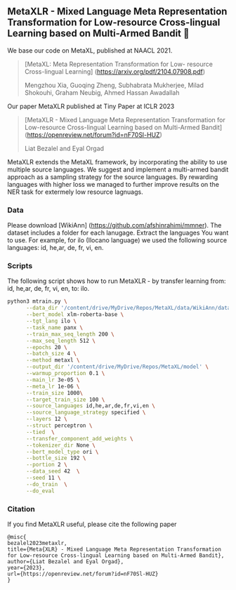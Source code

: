 ## MetaXLR - Mixed Language Meta Representation Transformation for Low-resource Cross-lingual Learning based on Multi-Armed Bandit 🐙

We base our code on MetaXL, published at NAACL 2021. 
> [MetaXL: Meta Representation Transformation for Low- resource Cross-lingual Learning] (https://arxiv.org/pdf/2104.07908.pdf)
> 
> Mengzhou Xia, Guoqing Zheng, Subhabrata Mukherjee, Milad Shokouhi, Graham Neubig, Ahmed Hassan Awadallah  

Our paper MetaXLR published at Tiny Paper at ICLR 2023
> [MetaXLR - Mixed Language Meta Representation Transformation for Low-resource Cross-lingual Learning based on Multi-Armed Bandit] (https://openreview.net/forum?id=nF70Sl-HUZ)
> 
> Liat Bezalel and Eyal Orgad

MetaXLR extends the MetaXL framework, by incorporating the ability to use multiple source languages. We suggest and implement a multi-armed bandit approach as a sampling strategy for the source languages. By rewarding languages with higher loss we managed to further improve results on the NER task for extermely low resource lagnuags.

### Data
Please download [WikiAnn] (https://github.com/afshinrahimi/mmner). The dataset includes a folder for each lanugage. Extract the languages You want to use. For example, for ilo (Ilocano language) we used the following source languages: id, he,ar, de, fr, vi, en.

### Scripts

The following script shows how to run MetaXLR - by transfer learning from: id, he,ar, de, fr, vi, en, to: ilo. 

```bash
python3 mtrain.py \
      --data_dir '/content/drive/MyDrive/Repos/MetaXL/data/WikiAnn/data' \
      --bert_model xlm-roberta-base \
      --tgt_lang ilo \
      --task_name panx \
      --train_max_seq_length 200 \
      --max_seq_length 512 \
      --epochs 20 \
      --batch_size 4 \
      --method metaxl \
      --output_dir '/content/drive/MyDrive/Repos/MetaXL/model' \
      --warmup_proportion 0.1 \
      --main_lr 3e-05 \
      --meta_lr 1e-06 \
      --train_size 1000\
      --target_train_size 100 \
      --source_languages id,he,ar,de,fr,vi,en \
      --source_language_strategy specified \
      --layers 12 \
      --struct perceptron \
      --tied  \
      --transfer_component_add_weights \
      --tokenizer_dir None \
      --bert_model_type ori \
      --bottle_size 192 \
      --portion 2 \
      --data_seed 42  \
      --seed 11 \
      --do_train  \
      --do_eval 

```

### Citation

If you find MetaXLR useful, please cite the following paper

```
@misc{
bezalel2023metaxlr,
title={Meta{XLR} - Mixed Language Meta Representation Transformation for Low-resource Cross-lingual Learning based on Multi-Armed Bandit},
author={Liat Bezalel and Eyal Orgad},
year={2023},
url={https://openreview.net/forum?id=nF70Sl-HUZ}
}
```

	


